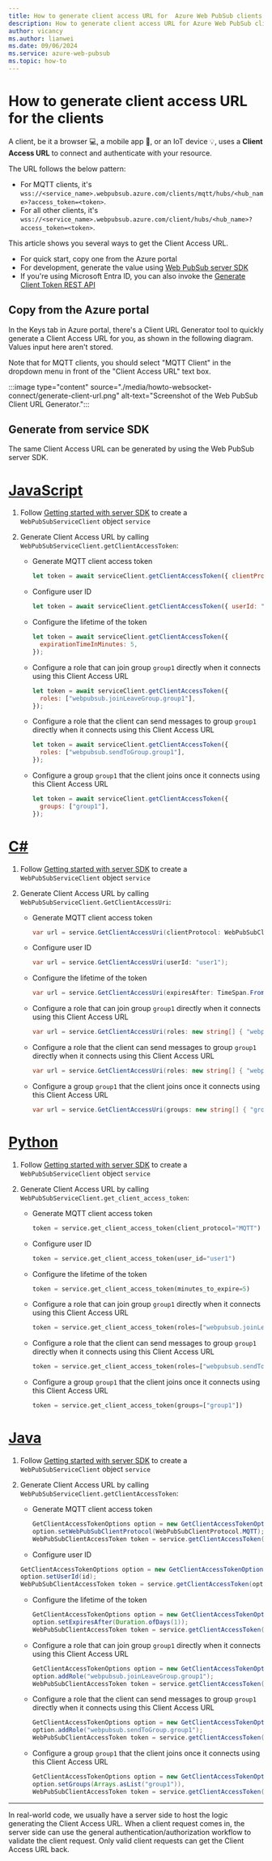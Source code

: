 ```yaml
---
title: How to generate client access URL for  Azure Web PubSub clients
description: How to generate client access URL for Azure Web PubSub clients.
author: vicancy
ms.author: lianwei
ms.date: 09/06/2024
ms.service: azure-web-pubsub
ms.topic: how-to
---
```


# How to generate client access URL for the clients

A client, be it a browser 💻, a mobile app 📱, or an IoT device 💡, uses a **Client Access URL** to connect and authenticate with your resource.

The URL follows the below pattern:
* For MQTT clients, it's `wss://<service_name>.webpubsub.azure.com/clients/mqtt/hubs/<hub_name>?access_token=<token>`.
* For all other clients, it's `wss://<service_name>.webpubsub.azure.com/client/hubs/<hub_name>?access_token=<token>`.

This article shows you several ways to get the Client Access URL.

- For quick start, copy one from the Azure portal
- For development, generate the value using [Web PubSub server SDK](#generate-from-service-sdk)
- If you're using Microsoft Entra ID, you can also invoke the [Generate Client Token REST API](/rest/api/webpubsub/dataplane/web-pub-sub/generate-client-token)

## Copy from the Azure portal

In the Keys tab in Azure portal, there's a Client URL Generator tool to quickly generate a Client Access URL for you, as shown in the following diagram. Values input here aren't stored.

Note that for MQTT clients, you should select "MQTT Client" in the dropdown menu in front of the "Client Access URL" text box.

:::image type="content" source="./media/howto-websocket-connect/generate-client-url.png" alt-text="Screenshot of the Web PubSub Client URL Generator.":::

## Generate from service SDK

The same Client Access URL can be generated by using the Web PubSub server SDK.

# [JavaScript](#tab/javascript)

1. Follow [Getting started with server SDK](./reference-server-sdk-js.md#getting-started) to create a `WebPubSubServiceClient` object `service`

2. Generate Client Access URL by calling `WebPubSubServiceClient.getClientAccessToken`:

   - Generate MQTT client access token

     ```js
     let token = await serviceClient.getClientAccessToken({ clientProtocol: "mqtt" });
     ```

   - Configure user ID

     ```js
     let token = await serviceClient.getClientAccessToken({ userId: "user1" });
     ```

   - Configure the lifetime of the token

     ```js
     let token = await serviceClient.getClientAccessToken({
       expirationTimeInMinutes: 5,
     });
     ```

   - Configure a role that can join group `group1` directly when it connects using this Client Access URL

     ```js
     let token = await serviceClient.getClientAccessToken({
       roles: ["webpubsub.joinLeaveGroup.group1"],
     });
     ```

   - Configure a role that the client can send messages to group `group1` directly when it connects using this Client Access URL

     ```js
     let token = await serviceClient.getClientAccessToken({
       roles: ["webpubsub.sendToGroup.group1"],
     });
     ```

   - Configure a group `group1` that the client joins once it connects using this Client Access URL

     ```js
     let token = await serviceClient.getClientAccessToken({
       groups: ["group1"],
     });
     ```

# [C#](#tab/csharp)

1. Follow [Getting started with server SDK](./reference-server-sdk-csharp.md#getting-started) to create a `WebPubSubServiceClient` object `service`

2. Generate Client Access URL by calling `WebPubSubServiceClient.GetClientAccessUri`:

   - Generate MQTT client access token

     ```csharp
     var url = service.GetClientAccessUri(clientProtocol: WebPubSubClientProtocol.Mqtt);
     ```

   - Configure user ID

     ```csharp
     var url = service.GetClientAccessUri(userId: "user1");
     ```

   - Configure the lifetime of the token

     ```csharp
     var url = service.GetClientAccessUri(expiresAfter: TimeSpan.FromMinutes(5));
     ```

   - Configure a role that can join group `group1` directly when it connects using this Client Access URL

     ```csharp
     var url = service.GetClientAccessUri(roles: new string[] { "webpubsub.joinLeaveGroup.group1" });
     ```

   - Configure a role that the client can send messages to group `group1` directly when it connects using this Client Access URL

     ```csharp
     var url = service.GetClientAccessUri(roles: new string[] { "webpubsub.sendToGroup.group1" });
     ```

   - Configure a group `group1` that the client joins once it connects using this Client Access URL

     ```csharp
     var url = service.GetClientAccessUri(groups: new string[] { "group1" });
     ```

# [Python](#tab/python)

1. Follow [Getting started with server SDK](./reference-server-sdk-python.md#install-the-package) to create a `WebPubSubServiceClient` object `service`

2. Generate Client Access URL by calling `WebPubSubServiceClient.get_client_access_token`:

   - Generate MQTT client access token

     ```python
     token = service.get_client_access_token(client_protocol="MQTT")
     ```

   - Configure user ID

     ```python
     token = service.get_client_access_token(user_id="user1")
     ```

   - Configure the lifetime of the token

     ```python
     token = service.get_client_access_token(minutes_to_expire=5)
     ```

   - Configure a role that can join group `group1` directly when it connects using this Client Access URL

     ```python
     token = service.get_client_access_token(roles=["webpubsub.joinLeaveGroup.group1"])
     ```

   - Configure a role that the client can send messages to group `group1` directly when it connects using this Client Access URL

     ```python
     token = service.get_client_access_token(roles=["webpubsub.sendToGroup.group1"])
     ```

   - Configure a group `group1` that the client joins once it connects using this Client Access URL

     ```python
     token = service.get_client_access_token(groups=["group1"])
     ```

# [Java](#tab/java)

1. Follow [Getting started with server SDK](./reference-server-sdk-java.md#getting-started) to create a `WebPubSubServiceClient` object `service`

2. Generate Client Access URL by calling `WebPubSubServiceClient.getClientAccessToken`:

   - Generate MQTT client access token

     ```java
     GetClientAccessTokenOptions option = new GetClientAccessTokenOptions();
     option.setWebPubSubClientProtocol(WebPubSubClientProtocol.MQTT);
     WebPubSubClientAccessToken token = service.getClientAccessToken(option);
     ```

    - Configure user ID

     ```java
     GetClientAccessTokenOptions option = new GetClientAccessTokenOptions();
     option.setUserId(id);
     WebPubSubClientAccessToken token = service.getClientAccessToken(option);
     ```

   - Configure the lifetime of the token

     ```java
     GetClientAccessTokenOptions option = new GetClientAccessTokenOptions();
     option.setExpiresAfter(Duration.ofDays(1));
     WebPubSubClientAccessToken token = service.getClientAccessToken(option);
     ```

   - Configure a role that can join group `group1` directly when it connects using this Client Access URL

     ```java
     GetClientAccessTokenOptions option = new GetClientAccessTokenOptions();
     option.addRole("webpubsub.joinLeaveGroup.group1");
     WebPubSubClientAccessToken token = service.getClientAccessToken(option);
     ```

   - Configure a role that the client can send messages to group `group1` directly when it connects using this Client Access URL

     ```java
     GetClientAccessTokenOptions option = new GetClientAccessTokenOptions();
     option.addRole("webpubsub.sendToGroup.group1");
     WebPubSubClientAccessToken token = service.getClientAccessToken(option);
     ```

   - Configure a group `group1` that the client joins once it connects using this Client Access URL

     ```java
     GetClientAccessTokenOptions option = new GetClientAccessTokenOptions();
     option.setGroups(Arrays.asList("group1")),
     WebPubSubClientAccessToken token = service.getClientAccessToken(option);
     ```

---

In real-world code, we usually have a server side to host the logic generating the Client Access URL. When a client request comes in, the server side can use the general authentication/authorization workflow to validate the client request. Only valid client requests can get the Client Access URL back.
